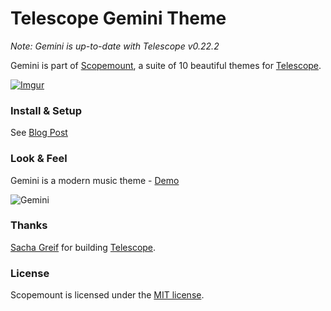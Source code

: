 # Telescope Gemini Theme

*Note: Gemini is up-to-date with Telescope v0.22.2*

Gemini is part of [Scopemount](http://scopemount.startrack.io), a suite of 10 beautiful themes for [Telescope](http://www.telescopeapp.org/).

[![Imgur](http://i.imgur.com/8yYLXiY.jpg)](http://scopemount.startrack.io)

### Install & Setup

See [Blog Post](http://blog.startrack.io/scopemount-theme-gemini/)

### Look & Feel

Gemini is a modern music theme - [Demo](http://sm-gemini.meteor.com/)

![Gemini](http://i.imgur.com/My7M31n.png)

### Thanks

[Sacha Greif](https://github.com/SachaG) for building [Telescope](https://github.com/TelescopeJS/Telescope).

### License

Scopemount is licensed under the [MIT license](http://opensource.org/licenses/MIT).

